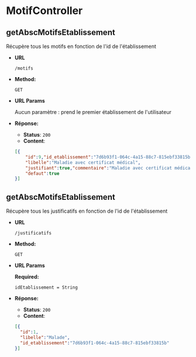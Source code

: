 # MotifController

## getAbscMotifsEtablissement

  Récupère tous les motifs en fonction de l'id de l'établissement

* **URL**

  `/motifs`

* **Method:**
 
  `GET`
  
*  **URL Params**

   Aucun paramètre : prend le premier établissement de l'utilisateur

* **Réponse:**
  
   * **Status**: `200`
   * **Content**: 
    ```json
    [{
        "id":9,"id_etablissement":"7d6b93f1-064c-4a15-88c7-815ebf33815b",
        "libelle":"Maladie avec certificat médical",
        "justifiant":true,"commentaire":"Maladie avec certificat médical",
        "defaut":true
    }]
    ``` 
    
## getAbscMotifsEtablissement

  Récupère tous les justificatifs en fonction de l'id de l'établissement

* **URL**

  `/justificatifs`

* **Method:**
 
  `GET`
  
*  **URL Params**

    **Required:**
  
    `idEtablissement = String`

* **Réponse:**
  
   * **Status**: `200`
   * **Content**: 
    ```json
    [{        
      "id":1,
      "libelle":"Malade",
      "id_etablissement":"7d6b93f1-064c-4a15-88c7-815ebf33815b"
    }]
    ``` 